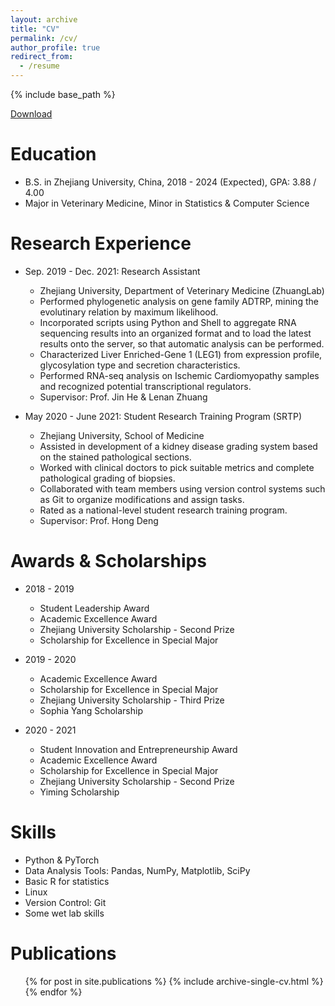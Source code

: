 ```yaml
---
layout: archive
title: "CV"
permalink: /cv/
author_profile: true
redirect_from:
  - /resume
---
```


{% include base_path %}

[Download](http://alexander-suen.github.io/files/CV_Minghao_Sun.pdf)

Education
======
* B.S. in Zhejiang University, China, 2018 - 2024 (Expected), GPA: 3.88 / 4.00
* Major in Veterinary Medicine, Minor in Statistics & Computer Science

Research Experience
======
* Sep. 2019 - Dec. 2021: Research Assistant
  * Zhejiang University, Department of Veterinary Medicine (ZhuangLab)
  * Performed phylogenetic analysis on gene family ADTRP, mining the evolutinary relation by maximum likelihood.
  * Incorporated scripts using Python and Shell to aggregate RNA sequencing results into an organized format and to load
the latest results onto the server, so that automatic analysis can be performed.
  * Characterized Liver Enriched-Gene 1 (LEG1) from expression profile, glycosylation type and secretion characteristics.
  * Performed RNA-seq analysis on Ischemic Cardiomyopathy samples and recognized potential transcriptional regulators.
  * Supervisor: Prof. Jin He & Lenan Zhuang

* May 2020 - June 2021: Student Research Training Program (SRTP)
  * Zhejiang University, School of Medicine
  * Assisted in development of a kidney disease grading system based on the stained pathological sections.
  * Worked with clinical doctors to pick suitable metrics and complete pathological grading of biopsies.
  * Collaborated with team members using version control systems such as Git to organize modifications and assign tasks.
  * Rated as a national-level student research training program.
  * Supervisor: Prof. Hong Deng
  
Awards & Scholarships
======
* 2018 - 2019
  * Student Leadership Award
  * Academic Excellence Award
  * Zhejiang University Scholarship - Second Prize
  * Scholarship for Excellence in Special Major

* 2019 - 2020
  * Academic Excellence Award
  * Scholarship for Excellence in Special Major
  * Zhejiang University Scholarship - Third Prize
  * Sophia Yang Scholarship

* 2020 - 2021
  * Student Innovation and Entrepreneurship Award
  * Academic Excellence Award
  * Scholarship for Excellence in Special Major
  * Zhejiang University Scholarship - Second Prize
  * Yiming Scholarship

Skills
======
* Python & PyTorch
* Data Analysis Tools: Pandas, NumPy, Matplotlib, SciPy
* Basic R for statistics
* Linux
* Version Control: Git
* Some wet lab skills

Publications
======
  <ul>{% for post in site.publications %}
    {% include archive-single-cv.html %}
  {% endfor %}</ul>
  
<!-- Talks
======
  <ul>{% for post in site.talks %}
    {% include archive-single-talk-cv.html %}
  {% endfor %}</ul>
  
Teaching
======
  <ul>{% for post in site.teaching %}
    {% include archive-single-cv.html %}
  {% endfor %}</ul>
  
Service and leadership
======
* Currently signed in to 43 different slack teams -->
